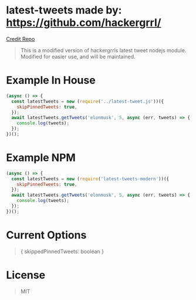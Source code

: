 # latest-tweets made by: https://github.com/hackergrrl/

[Credit Repo](https://github.com/hackergrrl/latest-tweets)

> This is a modified version of hackergrrls latest tweet nodejs module.
> Modified for easier use, and will be maintained.

# Example In House

```js
(async () => {
  const latestTweets = new (require('../latest-tweet.js'))({
    skipPinnedTweets: true,
  });
  await latestTweets.getTweets('elonmusk', 5, async (err, tweets) => {
    console.log(tweets);
  });
})();
```

# Example NPM

```js
(async () => {
  const latestTweets = new (require('latest-tweets-modern'))({
    skipPinnedTweets: true,
  });
  await latestTweets.getTweets('elonmusk', 5, async (err, tweets) => {
    console.log(tweets);
  });
})();
```

# Current Options

> {
> skippedPinnedTweets: boolean
> }

# License

> MIT
